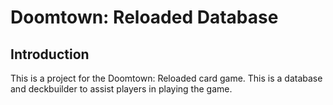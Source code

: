 Doomtown: Reloaded Database
=======================

Introduction
------------
This is a project for the Doomtown: Reloaded card game. This is a database and deckbuilder to assist players in playing the game.

